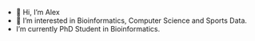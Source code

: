 - 👋 Hi, I’m Alex 
- 👀 I’m interested in Bioinformatics, Computer Science and Sports Data. 
-  I’m currently PhD Student in Bioinformatics.

<!---
alejanner/alejanner is a ✨ special ✨ repository because its `README.md` (this file) appears on your GitHub profile.
You can click the Preview link to take a look at your changes.
--->
